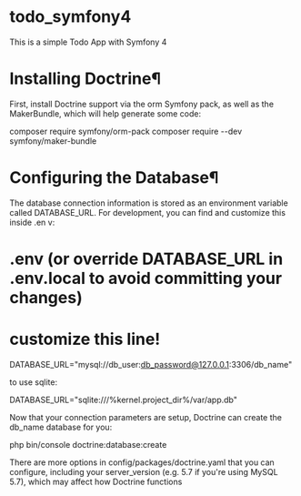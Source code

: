 # todo_symfony4
This is a simple Todo App with Symfony 4


# Installing Doctrine¶

First, install Doctrine support via the orm Symfony pack, as well as the MakerBundle, which will help generate some code:

 composer require symfony/orm-pack
 composer require --dev symfony/maker-bundle

# Configuring the Database¶

The database connection information is stored as an environment variable called DATABASE_URL. For development, you can find and customize this inside .en v:



# .env (or override DATABASE_URL in .env.local to avoid committing your changes)

# customize this line!
DATABASE_URL="mysql://db_user:db_password@127.0.0.1:3306/db_name"

to use sqlite:

DATABASE_URL="sqlite:///%kernel.project_dir%/var/app.db"


Now that your connection parameters are setup, Doctrine can create the db_name database for you:

 php bin/console doctrine:database:create

There are more options in config/packages/doctrine.yaml that you can configure, including your server_version (e.g. 5.7 if you're using MySQL 5.7), which may affect how Doctrine functions
